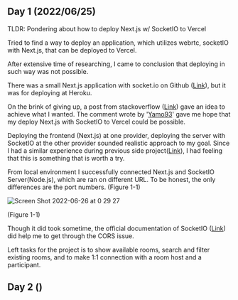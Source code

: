## Day 1 (2022/06/25)

TLDR: Pondering about how to deploy Next.js w/ SocketIO to Vercel

Tried to find a way to deploy an application, which utilizes webrtc, socketIO with Next.js, that can be deployed to Vercel.

After extensive time of researching, I came to conclusion that deploying in such way was not possible.

There was a small Next.js application with socket.io on Github (<a href="https://github.com/arch-inc/nextjs-socketio-chat-example">Link</a>), but it was for deploying at Heroku.

On the brink of giving up, a post from stackoverflow (<a href="https://stackoverflow.com/questions/64795433/deploying-nextjs-front-end-and-expresss-back-end-to-heroku">Link</a>) gave an idea to achieve what I wanted. The comment wrote by '<a href="https://stackoverflow.com/users/11236310/yamo93">Yamo93</a>' gave me hope that my deploy Next.js with SocketIO to Vercel could be possible.

Deploying the frontend (Next.js) at one provider, deploying the server with SocketIO at the other provider sounded realistic approach to my goal. Since I had a similar experience during previous side project(<a href="https://github.com/tyomhk2015/mini_reactnode">Link</a>), I had feeling that this is something that is worth a try.

From local environment I successfully connected Next.js and SocketIO Server(Node.js), which are ran on different URL. To be honest, the only differences are the port numbers. (Figure 1-1)

![Screen Shot 2022-06-26 at 0 29 27](https://user-images.githubusercontent.com/35278730/175780509-930dfab3-ef30-462b-9082-209e6b0e016f.png)

(Figure 1-1)

Though it did took sometime, the official documentation of SocketIO (<a href="https://socket.io/docs/v3/handling-cors/">Link</a>) did help me to get through the CORS issue.

Left tasks for the project is to show available rooms, search and filter existing rooms, and to make 1:1 connection with a room host and a participant.

## Day 2 ()
